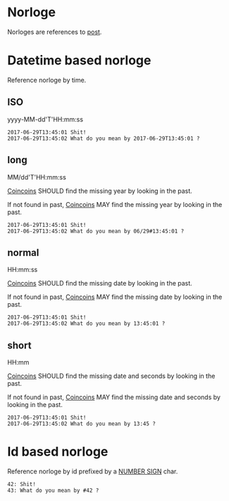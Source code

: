 # Norloge

Norloges are references to [post](/post.md).

# Datetime based norloge

Reference norloge by time.

## ISO

yyyy-MM-dd'T'HH:mm:ss

```
2017-06-29T13:45:01 Shit!
2017-06-29T13:45:02 What do you mean by 2017-06-29T13:45:01 ?
```

## long

MM/dd'T'HH:mm:ss

[Coincoins](/coincoin.md) SHOULD find the missing year by looking in the past.

If not found in past, [Coincoins](/coincoin.md) MAY find the missing year by looking in the past.

```
2017-06-29T13:45:01 Shit!
2017-06-29T13:45:02 What do you mean by 06/29#13:45:01 ?
```

## normal

HH:mm:ss

[Coincoins](/coincoin.md) SHOULD find the missing date by looking in the past.

If not found in past, [Coincoins](/coincoin.md) MAY find the missing date by looking in the past.

```
2017-06-29T13:45:01 Shit!
2017-06-29T13:45:02 What do you mean by 13:45:01 ?
```

## short

HH:mm

[Coincoins](/coincoin.md) SHOULD find the missing date and seconds by looking in the past.

If not found in past, [Coincoins](/coincoin.md) MAY find the missing date and seconds by looking in the past.

```
2017-06-29T13:45:01 Shit!
2017-06-29T13:45:02 What do you mean by 13:45 ?
```

# Id based norloge

Reference norloge by id prefixed by a [NUMBER SIGN](http://www.fileformat.info/info/unicode/char/0023/index.htm) char.

```
42: Shit!
43: What do you mean by #42 ?
```
